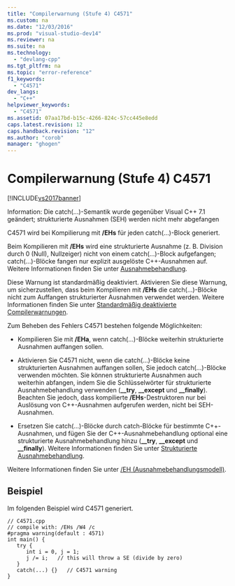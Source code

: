 ```yaml
---
title: "Compilerwarnung (Stufe 4) C4571"
ms.custom: na
ms.date: "12/03/2016"
ms.prod: "visual-studio-dev14"
ms.reviewer: na
ms.suite: na
ms.technology: 
  - "devlang-cpp"
ms.tgt_pltfrm: na
ms.topic: "error-reference"
f1_keywords: 
  - "C4571"
dev_langs: 
  - "C++"
helpviewer_keywords: 
  - "C4571"
ms.assetid: 07aa17bd-b15c-4266-824c-57cc445e8edd
caps.latest.revision: 12
caps.handback.revision: "12"
ms.author: "corob"
manager: "ghogen"
---
```

# Compilerwarnung (Stufe 4) C4571
[!INCLUDE[vs2017banner](../../assembler/inline/includes/vs2017banner.md)]

Information: Die catch\(...\)\-Semantik wurde gegenüber Visual C\+\+ 7.1 geändert; strukturierte Ausnahmen \(SEH\) werden nicht mehr abgefangen  
  
 C4571 wird bei Kompilierung mit **\/EHs** für jeden catch\(...\)\-Block generiert.  
  
 Beim Kompilieren mit **\/EHs** wird eine strukturierte Ausnahme \(z. B. Division durch 0 \(Null\), Nullzeiger\) nicht von einem catch\(...\)\-Block aufgefangen; catch\(...\)\-Blöcke fangen nur explizit ausgelöste C\+\+\-Ausnahmen auf.  Weitere Informationen finden Sie unter [Ausnahmebehandlung](../../cpp/exception-handling-in-visual-cpp.md).  
  
 Diese Warnung ist standardmäßig deaktiviert.  Aktivieren Sie diese Warnung, um sicherzustellen, dass beim Kompilieren mit **\/EHs** die catch\(...\)\-Blöcke nicht zum Auffangen strukturierter Ausnahmen verwendet werden.  Weitere Informationen finden Sie unter [Standardmäßig deaktivierte Compilerwarnungen](../../preprocessor/compiler-warnings-that-are-off-by-default.md).  
  
 Zum Beheben des Fehlers C4571 bestehen folgende Möglichkeiten:  
  
-   Kompilieren Sie mit **\/EHa**, wenn catch\(...\)\-Blöcke weiterhin strukturierte Ausnahmen auffangen sollen.  
  
-   Aktivieren Sie C4571 nicht, wenn die catch\(...\)\-Blöcke keine strukturierten Ausnahmen auffangen sollen, Sie jedoch catch\(...\)\-Blöcke verwenden möchten.  Sie können strukturierte Ausnahmen auch weiterhin abfangen, indem Sie die Schlüsselwörter für strukturierte Ausnahmebehandlung verwenden \(**\_\_try**, **\_\_except** und **\_\_finally**\).  Beachten Sie jedoch, dass kompilierte **\/EHs**\-Destruktoren nur bei Auslösung von C\+\+\-Ausnahmen aufgerufen werden, nicht bei SEH\-Ausnahmen.  
  
-   Ersetzen Sie catch\(...\)\-Blöcke durch catch\-Blöcke für bestimmte C\+\+\-Ausnahmen, und fügen Sie der C\+\+\-Ausnahmebehandlung optional eine strukturierte Ausnahmebehandlung hinzu \(**\_\_try**, **\_\_except** und **\_\_finally**\).  Weitere Informationen finden Sie unter [Strukturierte Ausnahmebehandlung](../../cpp/structured-exception-handling-c-cpp.md).  
  
 Weitere Informationen finden Sie unter [\/EH \(Ausnahmebehandlungsmodell\)](../../build/reference/eh-exception-handling-model.md).  
  
## Beispiel  
 Im folgenden Beispiel wird C4571 generiert.  
  
```  
// C4571.cpp  
// compile with: /EHs /W4 /c  
#pragma warning(default : 4571)  
int main() {  
   try {  
      int i = 0, j = 1;  
      j /= i;   // this will throw a SE (divide by zero)  
   }  
   catch(...) {}   // C4571 warning  
}  
```